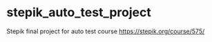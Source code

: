 # stepik_auto_test_project
Stepik final project for auto test course
https://stepik.org/course/575/
